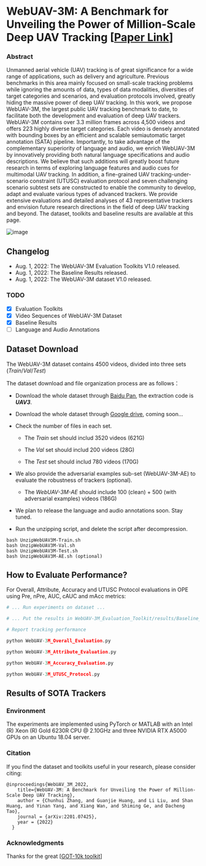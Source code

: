 # WebUAV-3M: A Benchmark for Unveiling the Power of Million-Scale Deep UAV Tracking [[Paper Link](https://arxiv.org/abs/2201.07425)]
### Abstract

Unmanned aerial vehicle (UAV) tracking is of great significance for a wide range of applications, such as delivery and agriculture. Previous benchmarks in this area mainly focused on small-scale tracking problems while ignoring the amounts of data, types of data modalities, diversities of target categories and scenarios, and evaluation protocols involved, greatly hiding the massive power of deep UAV tracking. In this work, we propose WebUAV-3M, the largest public UAV tracking benchmark to date, to facilitate both the development and evaluation of deep UAV trackers. WebUAV-3M contains over 3.3 million frames across 4,500 videos and offers 223 highly diverse target categories. Each video is densely annotated with bounding boxes by an efficient and scalable semiautomatic target annotation (SATA) pipeline. Importantly, to take advantage of the complementary superiority of language and audio, we enrich WebUAV-3M by innovatively providing both natural language specifications and audio descriptions. We believe that such additions will greatly boost future research in terms of exploring language features and audio cues for multimodal UAV tracking. In addition, a fine-grained UAV tracking-under-scenario constraint (UTUSC) evaluation protocol and seven challenging scenario subtest sets are constructed to enable the community to develop, adapt and evaluate various types of advanced trackers. We provide extensive evaluations and detailed analyses of 43 representative trackers and envision future research directions in the field of deep UAV tracking and beyond. The dataset, toolkits and baseline results are available at this page.

![image](https://github.com/983632847/WebUAV-3M/blob/main/imgs/Representative_Videos.png)

## Changelog
- Aug. 1, 2022: The WebUAV-3M Evaluation Toolkits V1.0 released.
- Aug. 1, 2022: The Baseline Results released.
- Aug. 1, 2022: The WebUAV-3M dataset V1.0 released.

### TODO
- [x] Evaluation Toolkits 
- [x] Video Sequences of WebUAV-3M Dataset
- [x] Baseline Results
- [ ] Language and Audio Annotations

## Dataset Download

The WebUAV-3M dataset contains 4500 videos, divided into three sets (*Train*/*Val*/*Test*)

The dataset download and file organization process are as follows：

- Download the whole dataset through [Baidu Pan](https://docs.google.com/forms/d/e/1FAIpQLSe5Usq9VUSGjKollBCI1heln_o6u4SuiMcBRn_FNqp4v2d0Kw/viewform?usp=pp_url), the extraction code is ***UAV3***.
- Download the whole dataset through [Google drive](https://github.com/983632847/WebUAV-3M), coming soon...

- Check the number of files in each set.

  - The *Train* set should includ 3520 videos (621G)

  - The *Val* set should includ 200 videos (28G)

  - The *Test* set should includ 780 videos (170G)

- We also provide the adversarial examples sub-set (WebUAV-3M-AE) to evaluate the robustness of trackers (optional).

  - The *WebUAV-3M-AE* should include 100 (clean) + 500 (with adversarial examples) videos (186G)

- We plan to release the language and audio annotations soon. Stay tuned.

- Run the unzipping script, and delete the script after decompression.

```
bash UnzipWebUAV3M-Train.sh
bash UnzipWebUAV3M-Val.sh
bash UnzipWebUAV3M-Test.sh
bash UnzipWebUAV3M-AE.sh (optional)
```

## How to Evaluate Performance?

For Overall, Attribute, Accuracy and UTUSC Protocol evaluations in OPE using Pre, nPre, AUC, cAUC and mAcc metrics:

```Python
# ... Run experiments on dataset ...

# ... Put the results in WebUAV-3M_Evaluation_Toolkit/results/Baseline_Results

# Report tracking performance

python WebUAV-3M_Overall_Evaluation.py

python WebUAV-3M_Attribute_Evaluation.py

python WebUAV-3M_Accuracy_Evaluation.py

python WebUAV-3M_UTUSC_Protocol.py
```

## Results of SOTA Trackers



### Environment

The experiments are implemented using PyTorch or MATLAB with an Intel (R) Xeon (R) Gold 6230R CPU @ 2.10GHz and three NVIDIA RTX A5000 GPUs on an Ubuntu 18.04 server.


### Citation

If you find the dataset and toolkits useful in your research, please consider citing:

    @inproceedings{WebUAV_3M_2022,
        title={WebUAV-3M: A Benchmark for Unveiling the Power of Million-Scale Deep UAV Tracking},
        author = {Chunhui Zhang, and Guanjie Huang, and Li Liu, and Shan Huang, and Yinan Yang, and Xiang Wan, and Shiming Ge, and Dacheng Tao},
        journal = {arXiv:2201.07425},
        year = {2022}
      }


### Acknowledgments
Thanks for the great [[GOT-10k toolkit](https://github.com/got-10k/toolkit)]

